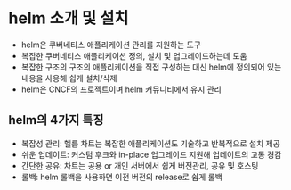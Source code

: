 # helm 소개 및 설치
- helm은 쿠버네티스 애플리케이션 관리를 지원하는 도구
- 복잡한 쿠버네티스 애플리케이션 정의, 설치 및 업그레이드하는데 도움
- 복잡한 구조의 구조의 애플리케이션을 직접 구성하는 대신 helm에 정의되어 있는 내용을 사용해 쉽게 설치/삭제
- helm은 CNCF의 프로젝트이며 helm 커뮤니티에서 유지 관리


## helm의 4가지 특징
- 복잡성 관리: 헬름 차트는 복잡한 애플리케이션도 기술하고 반복적으로 설치 제공
- 쉬운 업데이트: 커스텀 후크와 in-place 업그레이드 지원해 업데이트의 고통 경감
- 간단한 공유: 차트는 공용 or 개인 서버에서 쉽게 버전관리, 공유 및 호스팅
- 롤백: helm 롤백을 사용하면 이전 버전의 release로 쉽게 롤백


